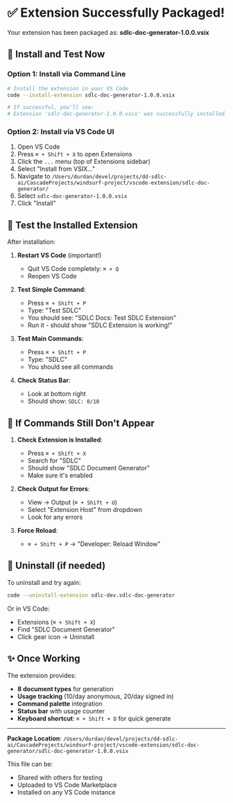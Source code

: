 # ✅ Extension Successfully Packaged!

Your extension has been packaged as: **sdlc-doc-generator-1.0.0.vsix**

## 🚀 Install and Test Now

### Option 1: Install via Command Line
```bash
# Install the extension in your VS Code
code --install-extension sdlc-doc-generator-1.0.0.vsix

# If successful, you'll see:
# Extension 'sdlc-doc-generator-1.0.0.vsix' was successfully installed.
```

### Option 2: Install via VS Code UI
1. Open VS Code
2. Press `⌘ + Shift + X` to open Extensions
3. Click the `...` menu (top of Extensions sidebar)
4. Select "Install from VSIX..."
5. Navigate to `/Users/durdan/devel/projects/dd-sdlc-ai/CascadeProjects/windsurf-project/vscode-extension/sdlc-doc-generator/`
6. Select `sdlc-doc-generator-1.0.0.vsix`
7. Click "Install"

## 🧪 Test the Installed Extension

After installation:

1. **Restart VS Code** (important!)
   - Quit VS Code completely: `⌘ + Q`
   - Reopen VS Code

2. **Test Simple Command**:
   - Press `⌘ + Shift + P`
   - Type: "Test SDLC"
   - You should see: "SDLC Docs: Test SDLC Extension"
   - Run it - should show "SDLC Extension is working!"

3. **Test Main Commands**:
   - Press `⌘ + Shift + P`
   - Type: "SDLC"
   - You should see all commands

4. **Check Status Bar**:
   - Look at bottom right
   - Should show: `SDLC: 0/10`

## 🔧 If Commands Still Don't Appear

1. **Check Extension is Installed**:
   - Press `⌘ + Shift + X`
   - Search for "SDLC"
   - Should show "SDLC Document Generator"
   - Make sure it's enabled

2. **Check Output for Errors**:
   - View → Output (`⌘ + Shift + U`)
   - Select "Extension Host" from dropdown
   - Look for any errors

3. **Force Reload**:
   - `⌘ + Shift + P` → "Developer: Reload Window"

## 🎯 Uninstall (if needed)

To uninstall and try again:
```bash
code --uninstall-extension sdlc-dev.sdlc-doc-generator
```

Or in VS Code:
- Extensions (`⌘ + Shift + X`)
- Find "SDLC Document Generator"
- Click gear icon → Uninstall

## ✨ Once Working

The extension provides:
- **8 document types** for generation
- **Usage tracking** (10/day anonymous, 20/day signed in)
- **Command palette** integration
- **Status bar** with usage counter
- **Keyboard shortcut**: `⌘ + Shift + D` for quick generate

---

**Package Location**: 
`/Users/durdan/devel/projects/dd-sdlc-ai/CascadeProjects/windsurf-project/vscode-extension/sdlc-doc-generator/sdlc-doc-generator-1.0.0.vsix`

This file can be:
- Shared with others for testing
- Uploaded to VS Code Marketplace
- Installed on any VS Code instance